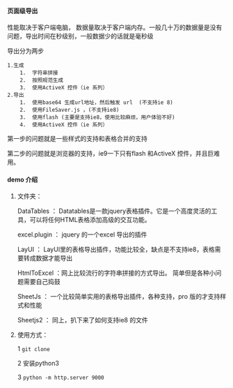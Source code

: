 #### 页面级导出



性能取决于客户端电脑， 数据量取决于客户端内存。一般几十万的数据量是没有问题，导出时间在秒级别，一般数据少的话就是毫秒级



导出分为两步 

 	1.生成
		1.  字符串拼接
		2.  按照规范生成
		3.  使用ActiveX 控件（ie 系列） 
 	2.导出
		1.  使用base64 生成url地址，然后触发 url  (不支持ie 8)
		2.  使用FileSaver.js ，(不支持ie8)
		3.  使用flash (主要是支持ie8，使用比较麻烦，用户体验不好)
		4.  使用ActiveX 控件（ie 系列） 



第一步的问题就是一些样式的支持和表格合并的支持

第二步的问题就是浏览器的支持，ie9一下只有flash 和ActiveX 控件，并且巨难用。



#### demo 介绍



1. 文件夹：

   DataTables ： Datatables是一款jquery表格插件。它是一个高度灵活的工具，可以将任何HTML表格添加高级的交互功能。

   excel.plugin ：  jquery 的一个excel 导出的插件

   LayUI ： LayUI里的表格导出插件，功能比较全，缺点是不支持ie8，表格需要转成数据才能导出

   HtmlToExcel ：网上比较流行的字符串拼接的方式导出。 简单但是各种小问题需要自己捣鼓

   SheetJs ： 一个比较简单实用的表格导出插件，各种支持，pro 版的才支持样式和性能

   Sheetjs2 ： 同上，扒下来了如何支持ie8 的文件

   

2. 使用方式：

   1 `git clone `

   2 安装python3

   3 `python -m http.server 9000`